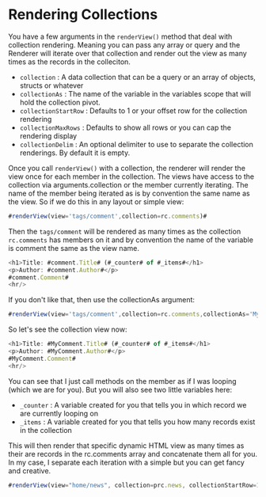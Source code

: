 # Rendering Collections

You have a few arguments in the `renderView()` method that deal with collection rendering. Meaning you can pass any array or query and the Renderer will iterate over that collection and render out the view as many times as the records in the colleciton.

* `collection` : A data collection that can be a query or an array of objects, structs or whatever
* `collectionAs` : The name of the variable in the variables scope that will hold the collection pivot.
* `collectionStartRow` : Defaults to 1 or your offset row for the collection rendering
* `collectionMaxRows` : Defaults to show all rows or you can cap the rendering display
* `collectionDelim` : An optional delimiter to use to separate the collection renderings. By default it is empty.

Once you call `renderView()` with a collection, the renderer will render the view once for each member in the collection. The views have access to the collection via arguments.collection or the member currently iterating. The name of the member being iterated as is by convention the same name as the view. So if we do this in any layout or simple view:

```javascript
#renderView(view='tags/comment',collection=rc.comments)#
```

Then the `tags/comment` will be rendered as many times as the collection `rc.comments` has members on it and by convention the name of the variable is comment the same as the view name.

```javascript
<h1>Title: #comment.Title# (#_counter# of #_items#</h1>
<p>Author: #comment.Author#</p>
#comment.Comment#
<hr/>
```

If you don't like that, then use the collectionAs argument:

```javascript
#renderView(view='tags/comment',collection=rc.comments,collectionAs='MyComment')#
```

So let's see the collection view now:

```javascript
<h1>Title: #MyComment.Title# (#_counter# of #_items#</h1>
<p>Author: #MyComment.Author#</p>
#MyComment.Comment#
<hr/>
```

You can see that I just call methods on the member as if I was looping \(which we are for you\). But you will also see two little variables here:

* `_counter` : A variable created for you that tells you in which record we are currently looping on
* `_items` : A variable created for you that tells you how many records exist in the collection

This will then render that specific dynamic HTML view as many times as their are records in the rc.comments array and concatenate them all for you. In my case, I separate each iteration with a simple   but you can get fancy and creative.

```javascript
#renderView(view="home/news", collection=prc.news, collectionStartRow=11, collectionMaxRows=20)#
```

